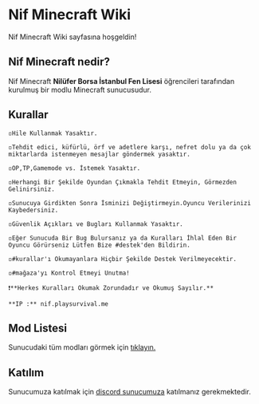 # Nif Minecraft Wiki

Nif Minecraft Wiki sayfasına hoşgeldin!

## Nif Minecraft nedir?

Nif Minecraft **Nilüfer Borsa İstanbul Fen Lisesi** öğrencileri tarafından kurulmuş bir modlu Minecraft sunucusudur.

## Kurallar

```
◽Hile Kullanmak Yasaktır.

◽Tehdit edici, küfürlü, örf ve adetlere karşı, nefret dolu ya da çok miktarlarda istenmeyen mesajlar göndermek yasaktır.

◽OP,TP,Gamemode vs. İstemek Yasaktır.

◽Herhangi Bir Şekilde Oyundan Çıkmakla Tehdit Etmeyin, Görmezden Gelinirsiniz.

◽Sunucuya Girdikten Sonra İsminizi Değiştirmeyin.Oyuncu Verilerinizi Kaybedersiniz.

◽Güvenlik Açıkları ve Bugları Kullanmak Yasaktır.

◽Eğer Sunucuda Bir Bug Bulursanız ya da Kuralları İhlal Eden Bir Oyuncu Görürseniz Lütfen Bize #destek'den Bildirin.

◽#kurallar'ı Okumayanlara Hiçbir Şekilde Destek Verilmeyecektir.

◽#mağaza'yı Kontrol Etmeyi Unutma!

❗**Herkes Kuralları Okumak Zorundadır ve Okumuş Sayılır.**

**IP :** nif.playsurvival.me
```

## Mod Listesi

Sunucudaki tüm modları görmek için [tıklayın.](https://github.com/GamehunterKaan/nif-minecraft/tree/main/mods)

## Katılım

Sunucumuza katılmak için [discord sunucumuza](https://discord.gg/hpAVftCpgY) katılmanız gerekmektedir.
